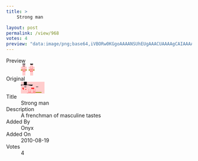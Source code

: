 ```yaml
---
title: >
    Strong man

layout: post
permalink: /view/968
votes: 4
preview: "data:image/png;base64,iVBORw0KGgoAAAANSUhEUgAAACUAAAAgCAIAAAAaMSbnAAAABnRSTlMA/wD/AP5AXyvrAAABKklEQVRIie1V0W3EIAy1q5uo0JXCKlkBVukIhRvpch+0BGwHnCqnSKc8RZFDeDw/bAEuywP+gPgBEuo5HWjozYwlxvImg0fhRnORJJXILLSWjNRgO2BMSCaHIRkw5h+q5eF/salNustrmE+VlIJO/eXdQGtLoFJSQ6gfWvs9z1ns2GYR9KAq8uFiAIB0UefA+81PYLUkNRvRWX8S+b0WR3SmRxpkb7+M6G/gz7nf2DlOZ/0ZI6S0+TlEbSjHLZ3p5YxyU+VMSX/2wfejpUv+ugkOwOtN/IW0ZjQF+XQO08qZTHMX7qW3/ra6MaA8TqCgt+dLaS2Cugad80VB1/lTllBBZ/dfydH7NY4/Kj37JXC9791/4P1qv471qCmMfvb9/mpcepfepXee3hMi5q+r+mtb8QAAAABJRU5ErkJggg=="
---
```

<dl class="side-by-side">
<dt>Preview</dt>
<dd>
    <img class="preview" src="data:image/png;base64,iVBORw0KGgoAAAANSUhEUgAAACUAAAAgCAIAAAAaMSbnAAAABnRSTlMA/wD/AP5AXyvrAAABKklEQVRIie1V0W3EIAy1q5uo0JXCKlkBVukIhRvpch+0BGwHnCqnSKc8RZFDeDw/bAEuywP+gPgBEuo5HWjozYwlxvImg0fhRnORJJXILLSWjNRgO2BMSCaHIRkw5h+q5eF/salNustrmE+VlIJO/eXdQGtLoFJSQ6gfWvs9z1ns2GYR9KAq8uFiAIB0UefA+81PYLUkNRvRWX8S+b0WR3SmRxpkb7+M6G/gz7nf2DlOZ/0ZI6S0+TlEbSjHLZ3p5YxyU+VMSX/2wfejpUv+ugkOwOtN/IW0ZjQF+XQO08qZTHMX7qW3/ra6MaA8TqCgt+dLaS2Cugad80VB1/lTllBBZ/dfydH7NY4/Kj37JXC9791/4P1qv471qCmMfvb9/mpcepfepXee3hMi5q+r+mtb8QAAAABJRU5ErkJggg==">
</dd>
<dt>Original</dt>
<dd>
    <img class="preview" src="data:image/png;base64,iVBORw0KGgoAAAANSUhEUgAAAEAAAAAgCAYAAACinX6EAAAA5klEQVR42u2W4Q2EIAyFu5NLugKzuII7cac/LpzntRRpLeaRvEQRLH68Yimva+ZERKyk+dFFAAAAAOAGYJlnOAAAACAYAOkDrRUKAOeCMze0uiYUAEfSIVOnDsC7pZQ/9/t1zsPnv6sDhgZwPAPKPq/0sYpPmkVsldymO3K4jNkzPlLgp3OavtU76PH91vEAAAAAQH8IcguqWey/eb3Gu9UBHAChcqzqax0fvhJ8jANaBQc0OKB87nggxnHAWRvaAZodvfGXaOcAzY4+ygHaQkcYnxJdkj0A4xYfgLTjVxU+BaybMYAXZ8O85HY6NdIAAAAASUVORK5CYII=">
</dd>
<dt>Title</dt>
<dd>Strong man</dd>
<dt>Description</dt>
<dd>A frenchman of masculine tastes</dd>
<dt>Added By</dt>
<dd>Onyx</dd>
<dt>Added On</dt>
<dd>2010-08-19</dd>
<dt>Votes</dt>
<dd>4</dd>
</dl>
